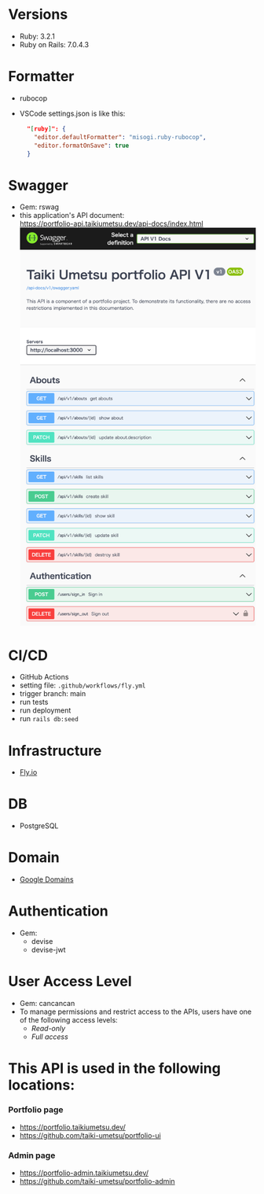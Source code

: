 # Versions

- Ruby: 3.2.1
- Ruby on Rails: 7.0.4.3

# Formatter

- rubocop
- VSCode settings.json is like this:

  ```json
    "[ruby]": {
      "editor.defaultFormatter": "misogi.ruby-rubocop",
      "editor.formatOnSave": true
    }
  ```

# Swagger

- Gem: rswag
- this application's API document: <br>
  https://portfolio-api.taikiumetsu.dev/api-docs/index.html
  <img src="public/images/readme/api_docs.png">

# CI/CD

- GitHub Actions
- setting file: `.github/workflows/fly.yml`
- trigger branch: main
- run tests
- run deployment
- run `rails db:seed`

# Infrastructure

- [Fly.io](https://fly.io/dashboard/)

# DB

- PostgreSQL

# Domain

- [Google Domains](https://domains.google.com/registrar/)

# Authentication

- Gem:
  - devise
  - devise-jwt

# User Access Level

- Gem: cancancan
- To manage permissions and restrict access to the APIs, users have one of the following access levels:
  - _Read-only_
  - _Full access_

# This API is used in the following locations:

### Portfolio page

- https://portfolio.taikiumetsu.dev/
- https://github.com/taiki-umetsu/portfolio-ui

### Admin page

- https://portfolio-admin.taikiumetsu.dev/
- https://github.com/taiki-umetsu/portfolio-admin
